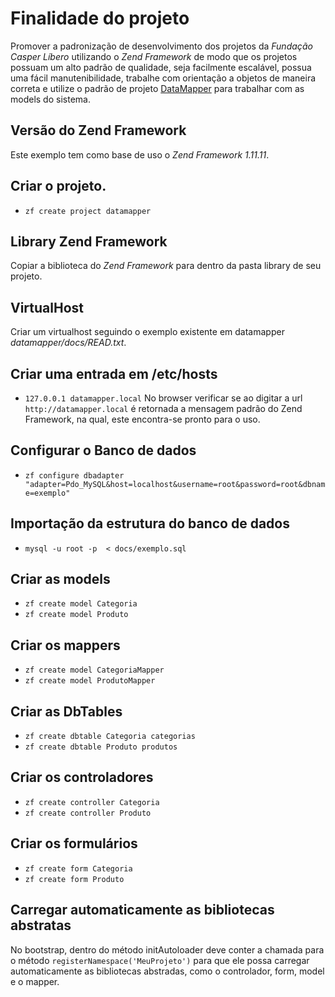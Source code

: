 # Finalidade do projeto
Promover a padronização de desenvolvimento dos projetos da *Fundação Casper Líbero* utilizando o *Zend Framework* de modo que os projetos possuam um alto padrão de qualidade, seja facilmente escalável, possua uma fácil manutenibilidade, trabalhe com orientação a objetos de maneira correta e utilize o padrão de projeto [DataMapper](http://martinfowler.com/eaaCatalog/dataMapper.html) para trabalhar com as models do sistema.

## Versão do Zend Framework
Este exemplo tem como base de uso o *Zend Framework 1.11.11*.

## Criar o projeto.
* `zf create project datamapper`

## Library Zend Framework
Copiar a biblioteca do *Zend Framework* para dentro da pasta library de seu projeto.

## VirtualHost
Criar um virtualhost seguindo o exemplo existente em datamapper *datamapper/docs/READ.txt*.

## Criar uma entrada em /etc/hosts
* `127.0.0.1 datamapper.local`
No browser verificar se ao digitar a url `http://datamapper.local` é retornada a mensagem padrão do Zend Framework, na qual, este encontra-se pronto para o uso.

## Configurar o Banco de dados
* `zf configure dbadapter "adapter=Pdo_MySQL&host=localhost&username=root&password=root&dbname=exemplo"`

## Importação da estrutura do banco de dados
* `mysql -u root -p  < docs/exemplo.sql`

## Criar as models
* `zf create model Categoria`
* `zf create model Produto`

## Criar os mappers
* `zf create model CategoriaMapper`
* `zf create model ProdutoMapper`

## Criar as DbTables
* `zf create dbtable Categoria categorias`
* `zf create dbtable Produto produtos`

## Criar os controladores
* `zf create controller Categoria`
* `zf create controller Produto`

## Criar os formulários
* `zf create form Categoria`
* `zf create form Produto`

## Carregar automaticamente as bibliotecas abstratas
No bootstrap, dentro do método initAutoloader deve conter a chamada para o método `registerNamespace('MeuProjeto')` para que ele possa carregar automaticamente as bibliotecas abstradas, como o controlador, form, model e o mapper.



